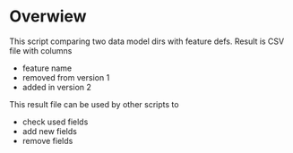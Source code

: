 # Overwiew

This script comparing two data model dirs with feature defs. Result is CSV file with columns

- feature name
- removed from version 1
- added in version 2

This result file can be used by other scripts to

- check used fields
- add new fields
- remove fields
